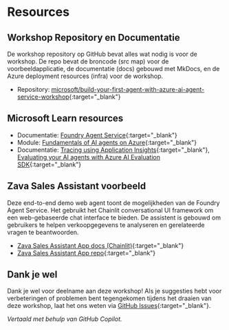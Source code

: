# Resources

## Workshop Repository en Documentatie

De workshop repository op GitHub bevat alles wat nodig is voor de workshop. De repo bevat de broncode (src map) voor de voorbeeldapplicatie, de documentatie (docs) gebouwd met MkDocs, en de Azure deployment resources (infra) voor de workshop.

* Repository: [microsoft/build-your-first-agent-with-azure-ai-agent-service-workshop](https://github.com/microsoft/build-your-first-agent-with-azure-ai-agent-service-workshop){:target="_blank"}

## Microsoft Learn resources

* Documentatie: [Foundry Agent Service](https://learn.microsoft.com/azure/ai-services/agents/){:target="_blank"}
* Module: [Fundamentals of AI agents on Azure](https://learn.microsoft.com/training/modules/ai-agent-fundamentals/){:target="_blank"}
* Documentatie: [Tracing using Application Insights](https://learn.microsoft.com/azure/ai-services/agents/concepts/tracing){:target="_blank"}, [Evaluating your AI agents with Azure AI Evaluation SDK](https://learn.microsoft.com/azure/ai-foundry/how-to/develop/agent-evaluate-sdk){:target="_blank"}

## Zava Sales Assistant voorbeeld

Deze end-to-end demo web agent toont de mogelijkheden van de Foundry Agent Service. Het gebruikt het Chainlit conversational UI framework om een web-gebaseerde chat interface te bieden. De assistent is gebouwd om gebruikers te helpen verkoopgegevens te analyseren en gerelateerde vragen te beantwoorden.

* [Zava Sales Assistant App docs (Chainlit)](https://azure-samples.github.io/Zava-sales-azure-openai-assistants-api/){:target="_blank"}
* [Zava Sales Assistant App repo](https://github.com/Azure-Samples/Zava-sales-azure-openai-assistants-api){:target="_blank"}

## Dank je wel

Dank je wel voor deelname aan deze workshop! Als je suggesties hebt voor verbeteringen of problemen bent tegengekomen tijdens het draaien van deze workshop, laat het ons weten via [GitHub Issues](https://github.com/microsoft/build-your-first-agent-with-azure-ai-agent-service-workshop/issues){:target="_blank"}.

*Vertaald met behulp van GitHub Copilot.*

